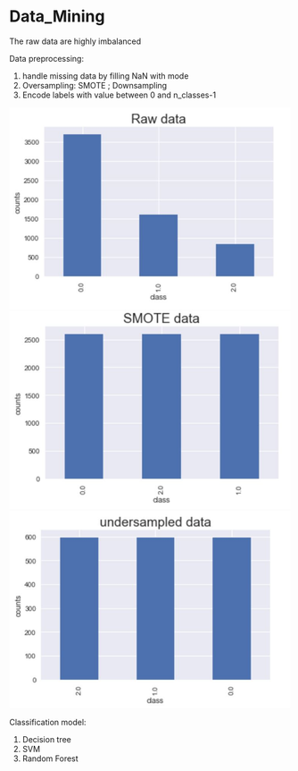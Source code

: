 # Data_Mining
The raw data are highly imbalanced

Data preprocessing: 
1. handle missing data by filling NaN with mode
2. Oversampling: SMOTE ; Downsampling
3. Encode labels with value between 0 and n_classes-1

![alt text](https://github.com/ytsai43/Data_Mining/blob/master/skew_data.JPG)
![alt text](https://github.com/ytsai43/Data_Mining/blob/master/SMOTE_data.JPG)
![alt text](https://github.com/ytsai43/Data_Mining/blob/master/undersampled_data.JPG)

Classification model:
1. Decision tree
2. SVM
3. Random Forest
